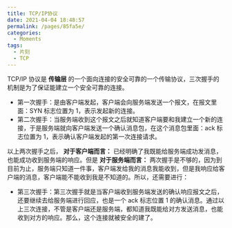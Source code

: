 ```yaml
---
title: TCP/IP协议
date: 2021-04-04 18:48:57
permalink: /pages/85fa5e/
categories:
  - Moments
tags:
  - 片刻
  - TCP
---
```


TCP/IP 协议是 **传输层** 的一个面向连接的安全可靠的一个传输协议，三次握手的机制是为了保证能建立一个安全可靠的连接。

<!-- more -->

- 第一次握手：是由客户端发起，客户端会向服务端发送一个报文，在报文里面：SYN 标志位置为 1，表示发起新的连接。
- 第二次握手：当服务端收到这个报文之后就知道客户端要和我建立一个新的连接，于是服务端就向客户端发送一个确认消息包，在这个消息包里面：ack 标志位置为 1，表示确认客户端发起的第一次连接请求。

以上两次握手之后， **对于客户端而言：** 已经明确了我既能给服务端成功发消息，也能成功收到服务端的响应。但是 **对于服务端而言：** 两次握手是不够的，因为到目前为止，服务端只知道一件事，客户端发给我的消息我能收到，但是我响应给客户端的消息，客户端能不能收到我是不知道的。所以，还需要进行：

- 第三次握手：第三次握手就是当客户端收到服务端发送的确认响应报文之后，还要继续去给服务端进行回应，也是一个 ack 标志位置 1 的确认消息。通过以上三次连接，不管是客户端还是服务端，都知道我既能给对方发送消息，也能收到对方的响应。那么，这个连接就被安全的建了。
